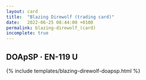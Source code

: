 ```yaml
---
layout: card
title:  "Blazing Direwolf (trading card)"
date:   2022-06-25 08:44:00 +0100
permalink: blazing-direwolf_(card)
incomplete: true
---
```


## DOApSP &middot; EN-119 U

{% include templates/blazing-direwolf-doapsp.html %}